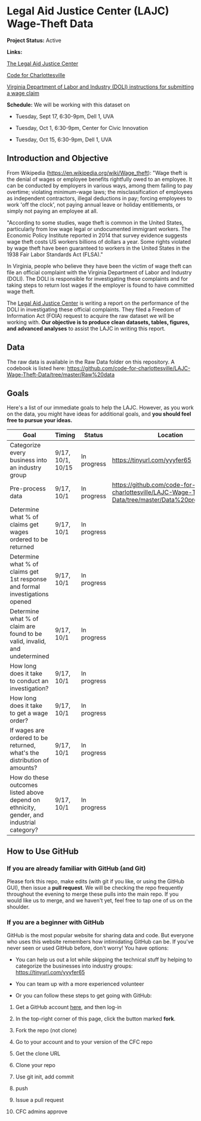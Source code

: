 # Legal Aid Justice Center (LAJC) Wage-Theft Data

**Project Status:** Active

**Links:**

[The Legal Aid Justice Center](justice4all.org)

[Code for Charlottesville](codeforcharlottesville.org)

[Virginia Department of Labor and Industry (DOLI) instructions for submitting a wage claim](https://www.doli.virginia.gov/labor-law/payment-of-wage-english/)

**Schedule:** We will be working with this dataset on

* Tuesday, Sept 17, 6:30-9pm, Dell 1, UVA

* Tuesday, Oct 1, 6:30-9pm, Center for Civic Innovation 

* Tuesday, Oct 15, 6:30-9pm, Dell 1, UVA

## Introduction and Objective
From Wikipedia (https://en.wikipedia.org/wiki/Wage_theft): "Wage theft is the denial of wages or employee benefits rightfully owed to an employee. It can be conducted by employers in various ways, among them failing to pay overtime; violating minimum-wage laws; the misclassification of employees as independent contractors, illegal deductions in pay; forcing employees to work 'off the clock', not paying annual leave or holiday entitlements, or simply not paying an employee at all.

"According to some studies, wage theft is common in the United States, particularly from low wage legal or undocumented immigrant workers. The Economic Policy Institute reported in 2014 that survey evidence suggests wage theft costs US workers billions of dollars a year. Some rights violated by wage theft have been guaranteed to workers in the United States in the 1938 Fair Labor Standards Act (FLSA)."

In Virginia, people who believe they have been the victim of wage theft can file an official complaint with the Virginia Department of Labor and Industry (DOLI). The DOLI is responsible for investigating these complaints and for taking steps to return lost wages if the employer is found to have committed wage theft.

The [Legal Aid Justice Center](justice4all.org) is writing a report on the performance of the DOLI in investigating these official complaints. They filed a Freedom of Information Act (FOIA) request to acquire the raw dataset we will be working with. **Our objective is to produce clean datasets, tables, figures, and advanced analyses** to assist the LAJC in writing this report.

## Data
The raw data is available in the Raw Data folder on this repository. A codebook is listed here: https://github.com/code-for-charlottesville/LAJC-Wage-Theft-Data/tree/master/Raw%20data

## Goals
Here's a list of our immediate goals to help the LAJC. However, as you work on the data, you might have ideas for additional goals, and **you should feel free to pursue your ideas.**

| Goal                                                                    | Timing                   | Status      | Location                     |
|-------------------------------------------------------------------------|--------------------------|-------------|------------------------------|
| Categorize every business into an industry group                        | 9/17, 10/1, 10/15        | In progress | https://tinyurl.com/yyyfer65 |
| Pre-process data                                                        | 9/17, 10/1               | In progress |   https://github.com/code-for-charlottesville/LAJC-Wage-Theft-Data/tree/master/Data%20preprocessing|                          
| Determine what % of claims get wages ordered to be returned  | 9/17, 10/1               | In progress            |                              
| Determine what % of claims get 1st response and formal investigations opened  | 9/17, 10/1               | In progress |                              
| Determine what % of claim are found to be valid, invalid, and undetermined | 9/17, 10/1               | In progress |
| How long does it take to conduct an investigation? | 9/17, 10/1               | In progress |
| How long does it take to get a wage order? | 9/17, 10/1               | In progress |
| If wages are ordered to be returned, what's the distribution of amounts? | 9/17, 10/1               | In progress |
| How do these outcomes listed above depend on ethnicity, gender, and industrial category?   | 9/17, 10/1               | In progress |                                


## How to Use GitHub
### If you are already familiar with GitHub (and Git)
Please fork this repo, make edits (with git if you like, or using the GitHub GUI), then issue a **pull request**. We will be checking the repo frequently throughout the evening to merge these pulls into the main repo. If you would like us to merge, and we haven't yet, feel free to tap one of us on the shoulder.

### If you are a beginner with GitHub
GitHub is the most popular website for sharing data and code. But everyone who uses this website remembers how intimidating GitHub can be. If you've never seen or used GitHub before, don't worry! You have options:

* You can help us out a lot while skipping the technical stuff by helping to categorize the businesses into industry groups: https://tinyurl.com/yyyfer65

* You can team up with a more experienced volunteer

* Or you can follow these steps to get going with GitHub:

1. Get a GitHub account <a href="https://github.com/join?source=header-home" target="_blank">here</a>, and then log-in

2. In the top-right corner of this page, click the button marked **fork**.

3. Fork the repo (not clone)

4. Go to your account and to your version of the CFC repo

5. Get the clone URL

6. Clone your repo

7. Use git init, add commit

8. push

9. Issue a pull request

10. CFC admins approve
